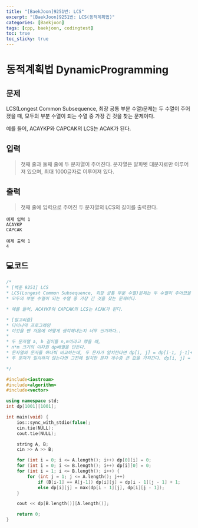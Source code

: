 ```yaml
---
title: "[BaekJoon]9251번: LCS"
excerpt: "[BaekJoon]9251번: LCS(동적계획법)"
categories: [Baekjoon]
tags: [cpp, baekjoon, codingtest]
toc: true
toc_sticky: true
---
```


# 동적계획법 DynamicProgramming

## 문제

LCS(Longest Common Subsequence, 최장 공통 부분 수열)문제는 두 수열이 주어졌을 때, 모두의 부분 수열이 되는 수열 중 가장 긴 것을 찾는 문제이다.

예를 들어, ACAYKP와 CAPCAK의 LCS는 ACAK가 된다.  

## 입력

> 첫째 줄과 둘째 줄에 두 문자열이 주어진다. 문자열은 알파벳 대문자로만 이루어져 있으며, 최대 1000글자로 이루어져 있다.  

## 출력

> 첫째 줄에 입력으로 주어진 두 문자열의 LCS의 길이를 출력한다.  

    예제 입력 1 
    ACAYKP
    CAPCAK

    예제 출력 1 
    4  


## 💻코드

```cpp
/*
* [백준 9251] LCS
* LCS(Longest Common Subsequence, 최장 공통 부분 수열)문제는 두 수열이 주어졌을 때, 
* 모두의 부분 수열이 되는 수열 중 가장 긴 것을 찾는 문제이다.

* 예를 들어, ACAYKP와 CAPCAK의 LCS는 ACAK가 된다.

* [알고리즘]
* 다이나믹 프로그래밍
* 이것을 맨 처음에 어떻게 생각해내는지 너무 신기하다..
* 
* 두 문자열 a, b 길이를 n,m이라고 했을 때,
* n*m 크기의 이차원 dp배열을 만든다. 
* 문자열의 문자를 하나씩 비교하는데, 두 문자가 일치한다면 dp[i, j] = dp[i-1, j-1]+1
* 두 문자가 일치하지 않는다면 그전에 일치한 문자 개수중 큰 값을 가져간다. dp[i, j] = max(dp[i-1, j], dp[i, j-1])

*/

#include<iostream>
#include<algorithm>
#include<vector>	

using namespace std;
int dp[1001][1001];

int main(void) {
	ios::sync_with_stdio(false);
	cin.tie(NULL);
	cout.tie(NULL);

	string A, B;
	cin >> A >> B;

	for (int i = 0; i <= A.length(); i++) dp[0][i] = 0;
	for (int i = 0; i <= B.length(); i++) dp[i][0] = 0;
	for (int i = 1; i <= B.length(); i++) {
		for (int j = 1; j <= A.length(); j++)
			if (B[i-1] == A[j-1]) dp[i][j] = dp[i - 1][j - 1] + 1;
			else dp[i][j] = max(dp[i - 1][j], dp[i][j - 1]);
	}

	cout << dp[B.length()][A.length()];

	return 0;
}


```